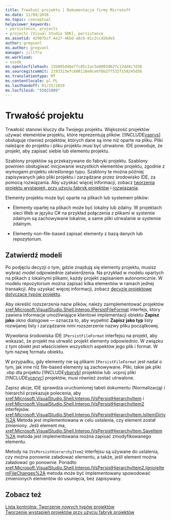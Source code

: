 ```yaml
---
title: Trwałość projektu | Dokumentacja firmy Microsoft
ms.date: 11/04/2016
ms.topic: conceptual
helpviewer_keywords:
- persistence, projects
- projects [Visual Studio SDK], persistance
ms.assetid: 42907bcf-4e27-46bd-a8cb-01c2ccd2bde5
author: gregvanl
ms.author: gregvanl
manager: jillfra
ms.workload:
- vssdk
ms.openlocfilehash: 15b605d4beffc85c2ac5e8803d627c13dd4c7d38
ms.sourcegitcommit: 2193323efc608118e0ce6f6b2ff532f158245d56
ms.translationtype: MT
ms.contentlocale: pl-PL
ms.lasthandoff: 01/25/2019
ms.locfileid: "55021809"
---
```

# <a name="project-persistence"></a>Trwałość projektu
Trwałość stanowi kluczy dla Twojego projektu. Większość projektów używać elementów projektu, które reprezentują plików. [!INCLUDE[vsprvs](../../code-quality/includes/vsprvs_md.md)] obsługuje również projektów, których dane są inne niż oparte na pliku. Pliki należące do projektu i pliku projektu musi być utrwalone. IDE powoduje, że projekt, aby zapisać siebie lub elementu projektu.  
  
 Szablony projektów są przekazywane do fabryki projektu. Szablony powinien obsługiwać inicjowanie wszystkich elementów projektu, zgodnie z wymogami projektu określonego typu. Szablony te można później zapisywanych jako pliki projektu i zarządzane przez środowisko IDE, za pomocą rozwiązania. Aby uzyskać więcej informacji, zobacz [tworzenia projektu wystąpień, przy użyciu fabryk projektów](../../extensibility/internals/creating-project-instances-by-using-project-factories.md) i [rozwiązania](../../extensibility/internals/solutions.md).  
  
 Elementy projektu może być oparte na plikach lub systemem plików:  
  
-   Elementy opartej na plikach może być lokalny lub zdalny. W projektach sieci Web w języku C# na przykład połączenia z plikami w systemie zdalnym są zachowywane lokalnie, a same pliki utrwalanie w systemie zdalnym.  
  
-   Elementy non-file-based zapisać elementy z bazą danych lub repozytorium.  
  
## <a name="commit-models"></a>Zatwierdź modeli  
 Po podjęciu decyzji o tym, gdzie znajdują się elementy projektu, musisz wybrać model odpowiednie zatwierdzenia. Na przykład w modelu opartych na plikach z lokalnymi plikami, każdy projekt zapisaniem autonomicznie. W modelu repozytorium można zapisać kilka elementów w ramach jednej transakcji. Aby uzyskać więcej informacji, zobacz [decyzje projektowe dotyczące typów projektu](../../extensibility/internals/project-type-design-decisions.md).  
  
 Aby określić rozszerzenia nazw plików, należy zaimplementować projektów <xref:Microsoft.VisualStudio.Shell.Interop.IPersistFileFormat> interfejs, który zawiera informacje umożliwiające klientowi implementacji obiektu **Zapisz jako** okno dialogowe — oznacza to, aby wypełnić **Zapisz jako typ**  listy rozwijanej listy i zarządzanie nimi rozszerzenie nazwy pliku początkowej.  
  
 Wywołania środowiska IDE `IPersistFileFormat` interfejsu na projekt, aby wskazać, że projekt ma utrwalić projekt elementy odpowiednio. W związku z tym obiekt jest właścicielem wszystkich aspektów jego plik i format. W tym nazwę formatu obiektu.  
  
 W przypadku, gdy elementy nie są plikami `IPersistFileFormat` jest nadal o tym, jak inne niż file-based elementy są zachowywane. Pliki, takie jak pliki .vbp dla projektu [!INCLUDE[vbprvb](../../code-quality/includes/vbprvb_md.md)] projektów lub .vcproj pliki [!INCLUDE[vcprvc](../../code-quality/includes/vcprvc_md.md)] projektów, musi również zostać utrwalone.  
  
 Zapisz akcje, IDE sprawdza uruchomionej tabeli dokumentu (Normalizacją) i hierarchii przekazuje polecenia, aby <xref:Microsoft.VisualStudio.Shell.Interop.IVsPersistHierarchyItem> i <xref:Microsoft.VisualStudio.Shell.Interop.IVsPersistHierarchyItem2> interfejsów. <xref:Microsoft.VisualStudio.Shell.Interop.IVsPersistHierarchyItem.IsItemDirty%2A> Metoda jest implementowana w celu ustalenia, czy element został zmieniony. Jeśli element ma, <xref:Microsoft.VisualStudio.Shell.Interop.IVsPersistHierarchyItem.SaveItem%2A> metoda jest implementowana można zapisać zmodyfikowanego elementu.  
  
 Metody na `IVsPersistHierarchyItem2` interfejsu są używane do ustalenia, czy można ponownie załadować elementu, a także, jeśli element można załadować go ponownie. Ponadto <xref:Microsoft.VisualStudio.Shell.Interop.IVsPersistHierarchyItem2.IgnoreItemFileChanges%2A> metoda może być implementowany spowodować zmienionych elementów do usunięcia, bez zapisywany.  
  
## <a name="see-also"></a>Zobacz też  
 [Lista kontrolna: Tworzenie nowych typów projektów](../../extensibility/internals/checklist-creating-new-project-types.md)   
 [Tworzenie wystąpień projektów przy użyciu fabryk projektów](../../extensibility/internals/creating-project-instances-by-using-project-factories.md)